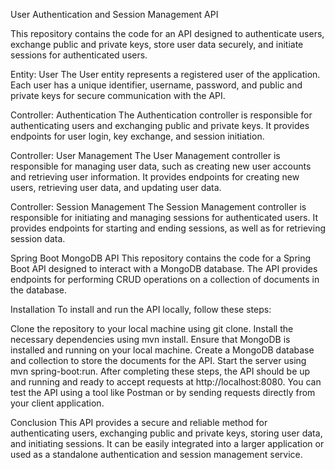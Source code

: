 User Authentication and Session Management API

This repository contains the code for an API designed to authenticate users, exchange public and private keys, store user data securely, and initiate sessions for authenticated users.

Entity: User
The User entity represents a registered user of the application. Each user has a unique identifier, username, password, and public and private keys for secure communication with the API.

Controller: Authentication
The Authentication controller is responsible for authenticating users and exchanging public and private keys. It provides endpoints for user login, key exchange, and session initiation.

Controller: User Management
The User Management controller is responsible for managing user data, such as creating new user accounts and retrieving user information. It provides endpoints for creating new users, retrieving user data, and updating user data.

Controller: Session Management
The Session Management controller is responsible for initiating and managing sessions for authenticated users. It provides endpoints for starting and ending sessions, as well as for retrieving session data.

Spring Boot MongoDB API
This repository contains the code for a Spring Boot API designed to interact with a MongoDB database. The API provides endpoints for performing CRUD operations on a collection of documents in the database.

Installation
To install and run the API locally, follow these steps:

Clone the repository to your local machine using git clone.
Install the necessary dependencies using mvn install.
Ensure that MongoDB is installed and running on your local machine.
Create a MongoDB database and collection to store the documents for the API.
Start the server using mvn spring-boot:run.
After completing these steps, the API should be up and running and ready to accept requests at http://localhost:8080. You can test the API using a tool like Postman or by sending requests directly from your client application.

Conclusion
This API provides a secure and reliable method for authenticating users, exchanging public and private keys, storing user data, and initiating sessions. It can be easily integrated into a larger application or used as a standalone authentication and session management service.



